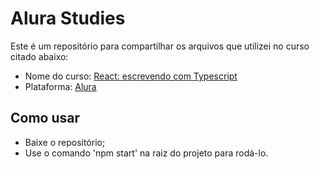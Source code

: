 # Alura Studies
Este é um repositório para compartilhar os arquivos que utilizei no curso citado abaixo:

- Nome do curso: [React: escrevendo com Typescript](https://cursos.alura.com.br/course/react-modernizando-escrever-typescript)
- Plataforma: [Alura](https://cursos.alura.com.br/)


## Como usar
- Baixe o repositório;
- Use o comando 'npm start' na raiz do projeto para rodá-lo.
